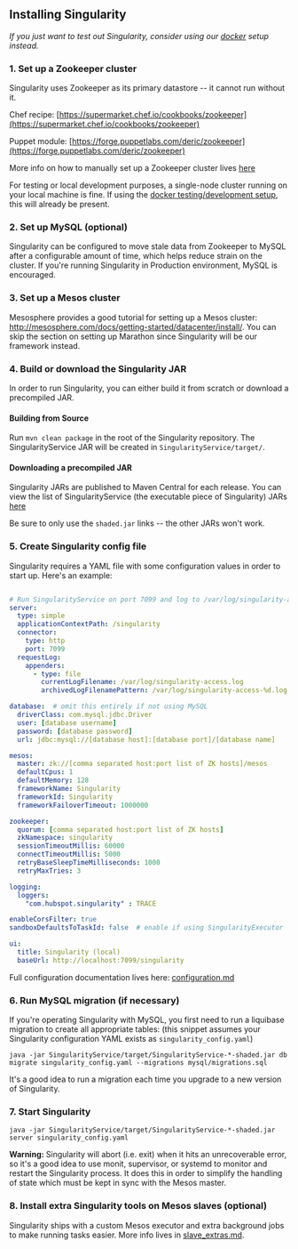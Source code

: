 ## Installing Singularity

*If you just want to test out Singularity, consider using our [docker](../development/developing-with-docker.md) setup instead.*

### 1. Set up a Zookeeper cluster

Singularity uses Zookeeper as its primary datastore -- it cannot run without it.

Chef recipe: [https://supermarket.chef.io/cookbooks/zookeeper](https://supermarket.chef.io/cookbooks/zookeeper)

Puppet module: [https://forge.puppetlabs.com/deric/zookeeper](https://forge.puppetlabs.com/deric/zookeeper)

More info on how to manually set up a Zookeeper cluster lives [here](https://zookeeper.apache.org/doc/r3.3.3/zookeeperAdmin.html#sc_zkMulitServerSetup)

For testing or local development purposes, a single-node cluster running on your local machine is fine. If using the [docker testing/development setup](../development/developing-with-docker.md), this will already be present.

### 2. Set up MySQL (optional)

Singularity can be configured to move stale data from Zookeeper to MySQL after a configurable amount of time, which helps reduce strain on the cluster. If you're running Singularity in Production environment, MySQL is encouraged.

### 3. Set up a Mesos cluster

Mesosphere provides a good tutorial for setting up a Mesos cluster: http://mesosphere.com/docs/getting-started/datacenter/install/. You can skip the section on setting up Marathon since Singularity will be our framework instead.

### 4. Build or download the Singularity JAR

In order to run Singularity, you can either build it from scratch or download a precompiled JAR.

#### Building from Source

Run `mvn clean package` in the root of the Singularity repository. The SingularityService JAR will be created in `SingularityService/target/`.

#### Downloading a precompiled JAR

Singularity JARs are published to Maven Central for each release. You can view the list of SingularityService (the executable piece of Singularity) JARs [here](http://search.maven.org/#search%7Cgav%7C1%7Cg%3A%22com.hubspot%22%20AND%20a%3A%22SingularityService%22)

Be sure to only use the `shaded.jar` links -- the other JARs won't work.

### 5. Create Singularity config file

Singularity requires a YAML file with some configuration values in order to start up. Here's an example:

```yaml

# Run SingularityService on port 7099 and log to /var/log/singularity-access.log
server:
  type: simple
  applicationContextPath: /singularity
  connector:
    type: http
    port: 7099
  requestLog:
    appenders:
      - type: file
        currentLogFilename: /var/log/singularity-access.log
        archivedLogFilenamePattern: /var/log/singularity-access-%d.log.gz

database:  # omit this entirely if not using MySQL
  driverClass: com.mysql.jdbc.Driver
  user: [database username]
  password: [database password]
  url: jdbc:mysql://[database host]:[database port]/[database name]

mesos:
  master: zk://[comma separated host:port list of ZK hosts]/mesos
  defaultCpus: 1
  defaultMemory: 128
  frameworkName: Singularity
  frameworkId: Singularity
  frameworkFailoverTimeout: 1000000

zookeeper:
  quorum: [comma separated host:port list of ZK hosts]
  zkNamespace: singularity
  sessionTimeoutMillis: 60000
  connectTimeoutMillis: 5000
  retryBaseSleepTimeMilliseconds: 1000
  retryMaxTries: 3

logging:
  loggers:
    "com.hubspot.singularity" : TRACE

enableCorsFilter: true
sandboxDefaultsToTaskId: false  # enable if using SingularityExecutor

ui:
  title: Singularity (local)
  baseUrl: http://localhost:7099/singularity
```

Full configuration documentation lives here: [configuration.md](../reference/configuration.md)

### 6. Run MySQL migration (if necessary)

If you're operating Singularity with MySQL, you first need to run a liquibase migration to create all appropriate tables: (this snippet assumes your Singularity configuration YAML exists as `singularity_config.yaml`)

`java -jar SingularityService/target/SingularityService-*-shaded.jar db migrate singularity_config.yaml --migrations mysql/migrations.sql`

It's a good idea to run a migration each time you upgrade to a new version of Singularity.

### 7. Start Singularity

`java -jar SingularityService/target/SingularityService-*-shaded.jar server singularity_config.yaml`

**Warning:** Singularity will abort (i.e. exit) when it hits an unrecoverable error, so it's a good idea to use monit, supervisor, or systemd to monitor and restart the Singularity process. It does this in order to simplify the handling of state which must be kept in sync with the Mesos master.

### 8. Install extra Singularity tools on Mesos slaves (optional)

Singularity ships with a custom Mesos executor and extra background jobs to make running tasks easier. More info lives in [slave_extras.md](../reference/slave-extras.md).
